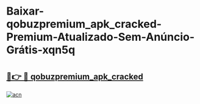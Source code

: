 # Baixar-qobuzpremium_apk_cracked-Premium-Atualizado-Sem-Anúncio-Grátis-xqn5q

# <h2><a href="https://z8i22k.esa.edu.pl?src=qobuzpremium_apk_cracked&ref=xqn5q">🔗👉 🔴 qobuzpremium_apk_cracked</a></h2>

[![acn](https://github.com/user-attachments/assets/0f9c940e-d8b0-45ae-aac7-cd30a18b3e1c)](https://z8i22k.esa.edu.pl?src=qobuzpremium_apk_cracked&ref=xqn5q)

